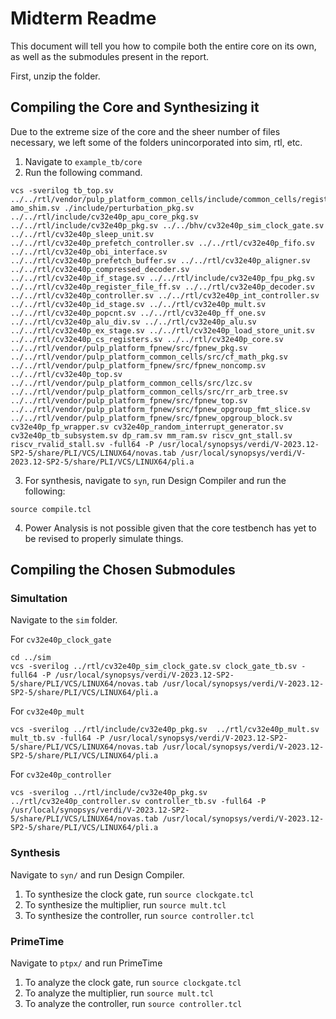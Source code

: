 # Midterm Readme

This document will tell you how to compile both the entire core on its own, as well as the submodules present in the report.

First, unzip the folder.

## Compiling the Core and Synthesizing it

Due to the extreme size of the core and the sheer number of files necessary, we left some of the folders unincorporated into sim, rtl, etc.

1. Navigate to `example_tb/core`
2. Run the following command.

```
vcs -sverilog tb_top.sv ../../rtl/vendor/pulp_platform_common_cells/include/common_cells/registers.svh amo_shim.sv ./include/perturbation_pkg.sv ../../rtl/include/cv32e40p_apu_core_pkg.sv ../../rtl/include/cv32e40p_pkg.sv ../../bhv/cv32e40p_sim_clock_gate.sv ../../rtl/cv32e40p_sleep_unit.sv ../../rtl/cv32e40p_prefetch_controller.sv ../../rtl/cv32e40p_fifo.sv ../../rtl/cv32e40p_obi_interface.sv ../../rtl/cv32e40p_prefetch_buffer.sv ../../rtl/cv32e40p_aligner.sv ../../rtl/cv32e40p_compressed_decoder.sv ../../rtl/cv32e40p_if_stage.sv ../../rtl/include/cv32e40p_fpu_pkg.sv ../../rtl/cv32e40p_register_file_ff.sv ../../rtl/cv32e40p_decoder.sv ../../rtl/cv32e40p_controller.sv ../../rtl/cv32e40p_int_controller.sv ../../rtl/cv32e40p_id_stage.sv ../../rtl/cv32e40p_mult.sv ../../rtl/cv32e40p_popcnt.sv ../../rtl/cv32e40p_ff_one.sv ../../rtl/cv32e40p_alu_div.sv ../../rtl/cv32e40p_alu.sv ../../rtl/cv32e40p_ex_stage.sv ../../rtl/cv32e40p_load_store_unit.sv ../../rtl/cv32e40p_cs_registers.sv ../../rtl/cv32e40p_core.sv ../../rtl/vendor/pulp_platform_fpnew/src/fpnew_pkg.sv ../../rtl/vendor/pulp_platform_common_cells/src/cf_math_pkg.sv ../../rtl/vendor/pulp_platform_fpnew/src/fpnew_noncomp.sv  ../../rtl/cv32e40p_top.sv ../../rtl/vendor/pulp_platform_common_cells/src/lzc.sv ../../rtl/vendor/pulp_platform_common_cells/src/rr_arb_tree.sv ../../rtl/vendor/pulp_platform_fpnew/src/fpnew_top.sv ../../rtl/vendor/pulp_platform_fpnew/src/fpnew_opgroup_fmt_slice.sv ../../rtl/vendor/pulp_platform_fpnew/src/fpnew_opgroup_block.sv cv32e40p_fp_wrapper.sv cv32e40p_random_interrupt_generator.sv cv32e40p_tb_subsystem.sv dp_ram.sv mm_ram.sv riscv_gnt_stall.sv riscv_rvalid_stall.sv -full64 -P /usr/local/synopsys/verdi/V-2023.12-SP2-5/share/PLI/VCS/LINUX64/novas.tab /usr/local/synopsys/verdi/V-2023.12-SP2-5/share/PLI/VCS/LINUX64/pli.a
```
3. For synthesis, navigate to `syn`, run Design Compiler and run the following:
```
source compile.tcl
```

4. Power Analysis is not possible given that the core testbench has yet to be revised to properly simulate things.



## Compiling the Chosen Submodules

### Simultation
Navigate to the `sim` folder.

For `cv32e40p_clock_gate`
```
cd ../sim
vcs -sverilog ../rtl/cv32e40p_sim_clock_gate.sv clock_gate_tb.sv -full64 -P /usr/local/synopsys/verdi/V-2023.12-SP2-5/share/PLI/VCS/LINUX64/novas.tab /usr/local/synopsys/verdi/V-2023.12-SP2-5/share/PLI/VCS/LINUX64/pli.a          
```

For `cv32e40p_mult`

```
vcs -sverilog ../rtl/include/cv32e40p_pkg.sv  ../rtl/cv32e40p_mult.sv mult_tb.sv -full64 -P /usr/local/synopsys/verdi/V-2023.12-SP2-5/share/PLI/VCS/LINUX64/novas.tab /usr/local/synopsys/verdi/V-2023.12-SP2-5/share/PLI/VCS/LINUX64/pli.a
```

For `cv32e40p_controller`

```
vcs -sverilog ../rtl/include/cv32e40p_pkg.sv ../rtl/cv32e40p_controller.sv controller_tb.sv -full64 -P /usr/local/synopsys/verdi/V-2023.12-SP2-5/share/PLI/VCS/LINUX64/novas.tab /usr/local/synopsys/verdi/V-2023.12-SP2-5/share/PLI/VCS/LINUX64/pli.a
```

### Synthesis

Navigate to `syn/` and run Design Compiler.

1. To synthesize the clock gate, run `source clockgate.tcl`
2. To synthesize the multiplier, run `source mult.tcl`
3. To synthesize the controller, run `source controller.tcl`

### PrimeTime

Navigate to `ptpx/` and run PrimeTime

1. To analyze the clock gate, run `source clockgate.tcl`
2. To analyze the multiplier, run `source mult.tcl`
3. To analyze the controller, run `source controller.tcl`

